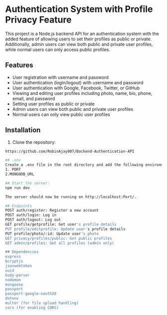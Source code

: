 # Authentication System with Profile Privacy Feature

This project is a Node.js backend API for an authentication system with the added feature of allowing users to set their profiles as public or private. Additionally, admin users can view both public and private user profiles, while normal users can only access public profiles.

## Features

- User registration with username and password
- User authentication (login/logout) with username and password
- User authentication with Google, Facebook, Twitter, or GitHub
- Viewing and editing user profiles including photo, name, bio, phone, email, and password
- Setting user profiles as public or private
- Admin users can view both public and private user profiles
- Normal users can only view public user profiles

## Installation

1. Clone the repository:

```bash
https://github.com/RobinAjay007/Backend-Authentication-API

## .env
Create a .env file in the root directory and add the following environment variables
1. PORT
2.MONGODB_URL

## Start the server:
npm run dev

The server should now be running on http://localhost:Port/.

## Endpoints
POST auth/register: Register a new account
POST auth/login: Log in
POST auth/logout: Log out
GET profile/getprofile: Get user's profile details
PUT profile/editprofile: Update user's profile details
PUT profile/photo/:id: Update user's photo
GET privacy/profiles/public: Get public profiles
GET admin/profiles: Get all profiles (admin only)

## Dependencies
express
bcryptjs
jsonwebtoken
uuid
body-parser
nodemon
mongoose
passport
passport-google-oauth20
dotenv
multer (for file upload handling)
cors (for enabling CORS)
